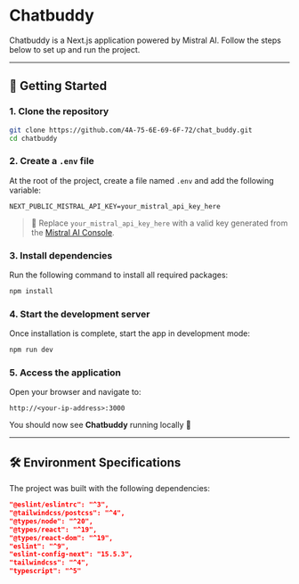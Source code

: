 # Chatbuddy

Chatbuddy is a Next.js application powered by Mistral AI. Follow the steps below to set up and run the project.

---

## 🚀 Getting Started

### 1. Clone the repository
```bash
git clone https://github.com/4A-75-6E-69-6F-72/chat_buddy.git
cd chatbuddy
```

### 2. Create a `.env` file
At the root of the project, create a file named `.env` and add the following variable:

```env
NEXT_PUBLIC_MISTRAL_API_KEY=your_mistral_api_key_here
```

> 🔑 Replace `your_mistral_api_key_here` with a valid key generated from the [Mistral AI Console](https://console.mistral.ai/).

### 3. Install dependencies
Run the following command to install all required packages:

```bash
npm install
```

### 4. Start the development server
Once installation is complete, start the app in development mode:

```bash
npm run dev
```

### 5. Access the application
Open your browser and navigate to:

```
http://<your-ip-address>:3000
```

You should now see **Chatbuddy** running locally 🎉

---

## 🛠️ Environment Specifications

The project was built with the following dependencies:

```json
"@eslint/eslintrc": "^3",
"@tailwindcss/postcss": "^4",
"@types/node": "^20",
"@types/react": "^19",
"@types/react-dom": "^19",
"eslint": "^9",
"eslint-config-next": "15.5.3",
"tailwindcss": "^4",
"typescript": "^5"
```
